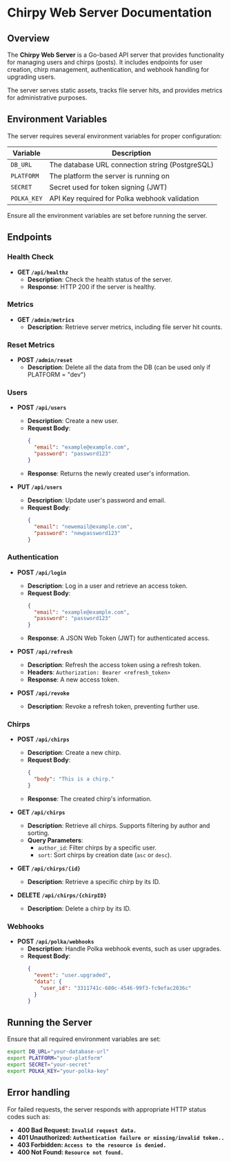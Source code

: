 # Chirpy Web Server Documentation

## Overview

The **Chirpy Web Server** is a Go-based API server that provides functionality for managing users and chirps (posts). It includes endpoints for user creation, chirp management, authentication, and webhook handling for upgrading users.

The server serves static assets, tracks file server hits, and provides metrics for administrative purposes.

## Environment Variables

The server requires several environment variables for proper configuration:

| Variable   | Description                                     |
|------------|-------------------------------------------------|
| `DB_URL`   | The database URL connection string (PostgreSQL) |
| `PLATFORM` | The platform the server is running on           |
| `SECRET`   | Secret used for token signing (JWT)             |
| `POLKA_KEY`| API Key required for Polka webhook validation   |

Ensure all the environment variables are set before running the server.

## Endpoints

### Health Check

- **GET `/api/healthz`**
  - **Description**: Check the health status of the server.
  - **Response**: HTTP 200 if the server is healthy.

### Metrics

- **GET `/admin/metrics`**
  - **Description**: Retrieve server metrics, including file server hit counts.

### Reset Metrics

- **POST `/admin/reset`**
  - **Description**: Delete all the data from the DB (can be used only if PLATFORM = "dev")

### Users

- **POST `/api/users`**
  - **Description**: Create a new user.
  - **Request Body**:
    ```json
    {
      "email": "example@example.com",
      "password": "password123"
    }
    ```
  - **Response**: Returns the newly created user's information.

- **PUT `/api/users`**
  - **Description**: Update user's password and email.
  - **Request Body**:
    ```json
    {
      "email": "newemail@example.com",
      "password": "newpassword123"
    }
    ```

### Authentication

- **POST `/api/login`**
  - **Description**: Log in a user and retrieve an access token.
  - **Request Body**:
    ```json
    {
      "email": "example@example.com",
      "password": "password123"
    }
    ```
  - **Response**: A JSON Web Token (JWT) for authenticated access.

- **POST `/api/refresh`**
  - **Description**: Refresh the access token using a refresh token.
  - **Headers**: `Authorization: Bearer <refresh_token>`
  - **Response**: A new access token.

- **POST `/api/revoke`**
  - **Description**: Revoke a refresh token, preventing further use.

### Chirps

- **POST `/api/chirps`**
  - **Description**: Create a new chirp.
  - **Request Body**:
    ```json
    {
      "body": "This is a chirp."
    }
    ```
  - **Response**: The created chirp's information.

- **GET `/api/chirps`**
  - **Description**: Retrieve all chirps. Supports filtering by author and sorting.
  - **Query Parameters**:
    - `author_id`: Filter chirps by a specific user.
    - `sort`: Sort chirps by creation date (`asc` or `desc`).

- **GET `/api/chirps/{id}`**
  - **Description**: Retrieve a specific chirp by its ID.

- **DELETE `/api/chirps/{chirpID}`**
  - **Description**: Delete a chirp by its ID.

### Webhooks

- **POST `/api/polka/webhooks`**
  - **Description**: Handle Polka webhook events, such as user upgrades.
  - **Request Body**:
    ```json
    {
      "event": "user.upgraded",
      "data": {
        "user_id": "3311741c-680c-4546-99f3-fc9efac2036c"
      }
    }
    ```

## Running the Server

Ensure that all required environment variables are set:

```bash
export DB_URL="your-database-url"
export PLATFORM="your-platform"
export SECRET="your-secret"
export POLKA_KEY="your-polka-key"
```

## Error handling
For failed requests, the server responds with appropriate HTTP status codes such as:
- **400 Bad Request: `Invalid request data.`**
- **401 Unauthorized: `Authentication failure or missing/invalid token..`**
- **403 Forbidden: `Access to the resource is denied.`**
- **400 Not Found: `Resource not found.`**